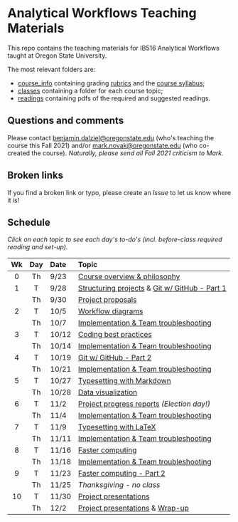 # Analytical Workflows Teaching Materials

This repo contains the teaching materials for IB516 Analytical Workflows taught at Oregon State University.

The most relevant folders are:
- [course_info](course_info/) containing grading [rubrics](course_info/rubrics/) and the [course syllabus](course_info/syllabus/syllabus.pdf);
- [classes](classes/) containing a folder for each course topic;
- [readings](readings/) containing pdfs of the required and suggested readings.

## Questions and comments
Please contact [benjamin.dalziel@oregonstate.edu](mailto:benjamin.dalziel@oregonstate.edu) (who's teaching the course this Fall 2021) and/or [mark.novak@oregonstate.edu](mailto:mark.novak@oregonstate.edu) (who co-created the course).  _Naturally, please send all Fall 2021 criticism to Mark._

## Broken links
If you find a broken link or typo, please create an _Issue_ to let us know where it is!


## Schedule
_Click on each topic to see each day's to-do's (incl. before-class required reading and set-up)._

| Wk |  Day | Date | Topic |
|:-:|:-----:|:------|:------|
|0 |  Th | 9/23    | [Course overview & philosophy](classes/Introduction) |
|1 |  T  | 9/28    | [Structuring projects](classes/StructuredProjects) & [Git w/ GitHub - Part 1](classes/VersionControl_Git_part_1) |
|  |  Th | 9/30    | [Project proposals](classes/ProjectProposal) |
|2 |  T  | 10/5    | [Workflow diagrams](classes/WorkflowDiagrams)  |
|  |  Th | 10/7    | [Implementation & Team troubleshooting](classes/Implementation) |
|3 |  T  | 10/12   | [Coding best practices](classes/CodingBestPractices) |
|  |  Th | 10/14   | [Implementation & Team troubleshooting](classes/Implementation) |
|4 |  T  | 10/19   | [Git w/ GitHub - Part 2](classes/VersionControl_Git_part_2) |
|  |  Th | 10/21   | [Implementation & Team troubleshooting](classes/Implementation)  |
|5 |  T  | 10/27   | [Typesetting with Markdown](classes/Typesetting_Markdown) |
|  |  Th | 10/28   | [Data visualization](classes/Visualization) |
|6 |  T  | 11/2    | [Project progress reports](classes/ProjectReport) _(Election day!)_  |
|  |  Th | 11/4    | [Implementation & Team troubleshooting](classes/Implementation)  |
|7 |  T  | 11/9   | [Typesetting with LaTeX](classes/Typesetting_LaTeX)  |
|  |  Th | 11/11   | [Implementation & Team troubleshooting](classes/Implementation) |
|8 |  T  | 11/16   | [Faster computing](classes/FasterComputing)  |
|  |  Th | 11/18   | [Implementation & Team troubleshooting](classes/Implementation)  |
|9 |  T  | 11/23   | [Faster computing - Part 2](classes/FasterComputing) |
|  |  Th | 11/25   | _Thanksgiving - no class_ |
|10|  T  | 11/30    | [Project presentations](classes/ProjectSummary) |
|  |  Th | 12/2    | [Project presentations](classes/ProjectSummary) & [Wrap-up](classes/WrapUp) |
